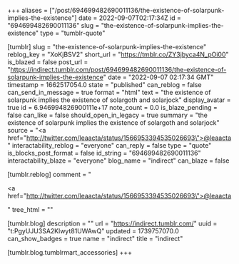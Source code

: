 +++
aliases = ["/post/694699482690011136/the-existence-of-solarpunk-implies-the-existence"]
date = 2022-09-07T02:17:34Z
id = "694699482690011136"
slug = "the-existence-of-solarpunk-implies-the-existence"
type = "tumblr-quote"

[tumblr]
slug = "the-existence-of-solarpunk-implies-the-existence"
reblog_key = "XoKjBSV2"
short_url = "https://tmblr.co/ZY3jbyca4N_pOi00"
is_blazed = false
post_url = "https://indirect.tumblr.com/post/694699482690011136/the-existence-of-solarpunk-implies-the-existence"
date = "2022-09-07 02:17:34 GMT"
timestamp = 1662517054.0
state = "published"
can_reblog = false
can_send_in_message = true
format = "html"
text = "the existence of solarpunk implies the existence of solargoth and solarjock"
display_avatar = true
id = 6.946994826900111e+17
note_count = 0.0
is_blaze_pending = false
can_like = false
should_open_in_legacy = true
summary = "the existence of solarpunk implies the existence of solargoth and solarjock"
source = "<a href=\"http://twitter.com/leaacta/status/1566953394535026693\">@leaacta</a>"
interactability_reblog = "everyone"
can_reply = false
type = "quote"
is_blocks_post_format = false
id_string = "694699482690011136"
interactability_blaze = "everyone"
blog_name = "indirect"
can_blaze = false

[tumblr.reblog]
comment = "<p><a href=\"http://twitter.com/leaacta/status/1566953394535026693\">@leaacta</a></p>"
tree_html = ""

[tumblr.blog]
description = ""
url = "https://indirect.tumblr.com/"
uuid = "t:PgyUJU3SA2Klwyt81UWAwQ"
updated = 1739757070.0
can_show_badges = true
name = "indirect"
title = "indirect"

[tumblr.blog.tumblrmart_accessories]
+++
